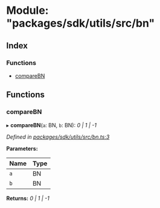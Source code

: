 # Module: "packages/sdk/utils/src/bn"

## Index

### Functions

* [compareBN](_packages_sdk_utils_src_bn_.md#comparebn)

## Functions

###  compareBN

▸ **compareBN**(`a`: BN, `b`: BN): *0 | 1 | -1*

*Defined in [packages/sdk/utils/src/bn.ts:3](https://github.com/celo-org/celo-monorepo/blob/master/packages/sdk/utils/src/bn.ts#L3)*

**Parameters:**

Name | Type |
------ | ------ |
`a` | BN |
`b` | BN |

**Returns:** *0 | 1 | -1*
